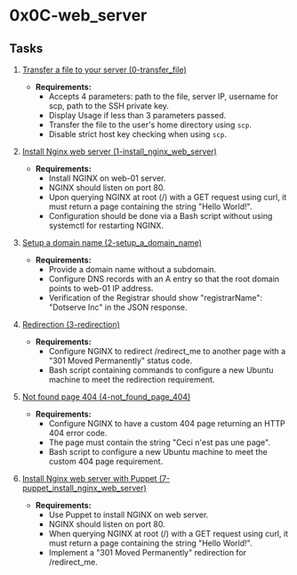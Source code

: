 # 0x0C-web_server

## Tasks

1. [Transfer a file to your server (0-transfer_file)](0-transfer_file)
    - **Requirements:**
        - Accepts 4 parameters: path to the file, server IP, username for scp, path to the SSH private key.
        - Display Usage if less than 3 parameters passed.
        - Transfer the file to the user's home directory using `scp`.
        - Disable strict host key checking when using `scp`.

2. [Install Nginx web server (1-install_nginx_web_server)](1-install_nginx_web_server)
    - **Requirements:**
        - Install NGINX on web-01 server.
        - NGINX should listen on port 80.
        - Upon querying NGINX at root (/) with a GET request using curl, it must return a page containing the string "Hello World!".
        - Configuration should be done via a Bash script without using systemctl for restarting NGINX.

3. [Setup a domain name (2-setup_a_domain_name)](2-setup_a_domain_name)
    - **Requirements:**
        - Provide a domain name without a subdomain.
        - Configure DNS records with an A entry so that the root domain points to web-01 IP address.
        - Verification of the Registrar should show "registrarName": "Dotserve Inc" in the JSON response.

4. [Redirection (3-redirection)](3-redirection)
    - **Requirements:**
        - Configure NGINX to redirect /redirect_me to another page with a "301 Moved Permanently" status code.
        - Bash script containing commands to configure a new Ubuntu machine to meet the redirection requirement.

5. [Not found page 404 (4-not_found_page_404)](4-not_found_page_404)
    - **Requirements:**
        - Configure NGINX to have a custom 404 page returning an HTTP 404 error code.
        - The page must contain the string "Ceci n'est pas une page".
        - Bash script to configure a new Ubuntu machine to meet the custom 404 page requirement.

6. [Install Nginx web server with Puppet (7-puppet_install_nginx_web_server)](7-puppet_install_nginx_web_server.pp)
    - **Requirements:**
        - Use Puppet to install NGINX on web server.
        - NGINX should listen on port 80.
        - When querying NGINX at root (/) with a GET request using curl, it must return a page containing the string "Hello World!".
        - Implement a "301 Moved Permanently" redirection for /redirect_me.
